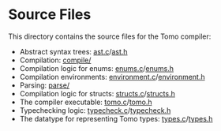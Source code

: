 # Source Files

This directory contains the source files for the Tomo compiler:

- Abstract syntax trees: [ast.c](ast.c)/[ast.h](ast.h)
- Compilation: [compile/](compile)
- Compilation logic for enums: [enums.c](enums.c)/[enums.h](enums.h)
- Compilation environments: [environment.c](environment.c)/[environment.h](environment.h)
- Parsing: [parse/](parse)
- Compilation logic for structs: [structs.c](structs.c)/[structs.h](structs.h)
- The compiler executable: [tomo.c](tomo.c)/[tomo.h](tomo.h)
- Typechecking logic: [typecheck.c](typecheck.c)/[typecheck.h](typecheck.h)
- The datatype for representing Tomo types: [types.c](types.c)/[types.h](types.h)
